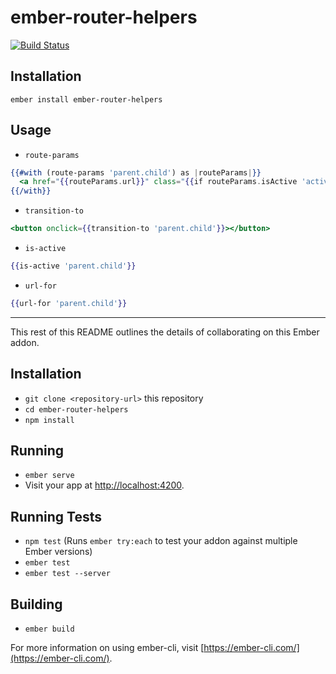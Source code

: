 # ember-router-helpers

[![Build Status](https://travis-ci.org/rwjblue/ember-router-helpers.svg?branch=master)](https://travis-ci.org/rwjblue/ember-router-helpers)

## Installation

```
ember install ember-router-helpers
```

## Usage

* `route-params`

```hbs
{{#with (route-params 'parent.child') as |routeParams|}}
  <a href="{{routeParams.url}}" class="{{if routeParams.isActive 'active' 'inactive'}}">Blah</a>
{{/with}}
```

* `transition-to`

```hbs
<button onclick={{transition-to 'parent.child'}}></button>
```

* `is-active`

```hbs
{{is-active 'parent.child'}}
```

* `url-for`
```hbs
{{url-for 'parent.child'}}
```

---------------------------------------


This rest of this README outlines the details of collaborating on this Ember addon.

## Installation

* `git clone <repository-url>` this repository
* `cd ember-router-helpers`
* `npm install`

## Running

* `ember serve`
* Visit your app at [http://localhost:4200](http://localhost:4200).

## Running Tests

* `npm test` (Runs `ember try:each` to test your addon against multiple Ember versions)
* `ember test`
* `ember test --server`

## Building

* `ember build`

For more information on using ember-cli, visit [https://ember-cli.com/](https://ember-cli.com/).
